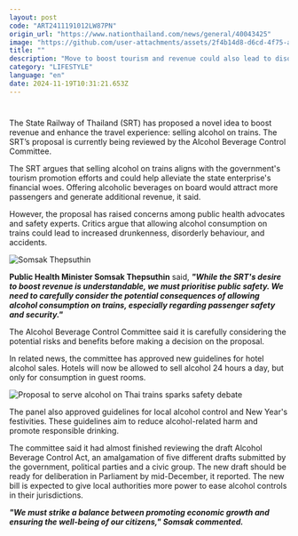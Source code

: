 ```yaml
---
layout: post
code: "ART2411191012LW87PN"
origin_url: "https://www.nationthailand.com/news/general/40043425"
image: "https://github.com/user-attachments/assets/2f4b14d8-d6cd-4f75-a80d-b22125ecfd75"
title: ""
description: "Move to boost tourism and revenue could also lead to disorderly behaviour and accidents, critics say"
category: "LIFESTYLE"
language: "en"
date: 2024-11-19T10:31:21.653Z
---
```


# 











The State Railway of Thailand (SRT) has proposed a novel idea to boost revenue and enhance the travel experience: selling alcohol on trains. The SRT’s proposal is currently being reviewed by the Alcohol Beverage Control Committee.



The SRT argues that selling alcohol on trains aligns with the government's tourism promotion efforts and could help alleviate the state enterprise's financial woes. Offering alcoholic beverages on board would attract more passengers and generate additional revenue, it said.



However, the proposal has raised concerns among public health advocates and safety experts. Critics argue that allowing alcohol consumption on trains could lead to increased drunkenness, disorderly behaviour, and accidents.

  ![Somsak Thepsuthin](https://github.com/user-attachments/assets/1f0f79e6-995d-4d16-a9d9-5bc5534c797b)



**Public Health Minister Somsak Thepsuthin** said, _**"While the SRT's desire to boost revenue is understandable, we must prioritise public safety. We need to carefully consider the potential consequences of allowing alcohol consumption on trains, especially regarding passenger safety and security."**_



The Alcohol Beverage Control Committee said it is carefully considering the potential risks and benefits before making a decision on the proposal.



In related news, the committee has approved new guidelines for hotel alcohol sales. Hotels will now be allowed to sell alcohol 24 hours a day, but only for consumption in guest rooms.



  ![Proposal to serve alcohol on Thai trains sparks safety debate](https://media.nationthailand.com/uploads/images/contents/w1024/2024/11/989BYZfJfiYX40pwVFwH.webp?x-image-process=style/lg-webp)

The panel also approved guidelines for local alcohol control and New Year's festivities. These guidelines aim to reduce alcohol-related harm and promote responsible drinking.



The committee said it had almost finished reviewing the draft Alcohol Beverage Control Act, an amalgamation of five different drafts submitted by the government, political parties and a civic group. The new draft should be ready for deliberation in Parliament by mid-December, it reported. The new bill is expected to give local authorities more power to ease alcohol controls in their jurisdictions.



_**"We must strike a balance between promoting economic growth and ensuring the well-being of our citizens," Somsak commented.**_